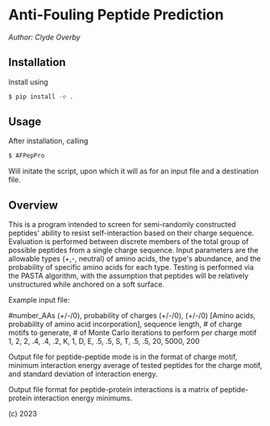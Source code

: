 # Anti-Fouling Peptide Prediction

*Author: Clyde Overby*


## Installation

Install using 
```sh
$ pip install -e .
```
## Usage

After installation, calling
```sh
$ AFPepPro
```
Will initate the script, upon which it will as for an input file and a destination file.

## Overview

This is a program intended to screen for semi-randomly constructed peptides' ability to resist self-interaction based on their charge sequence.  Evaluation is performed between discrete members of the total group of possible peptides from a single charge sequence.  Input parameters are the allowable types (+,-, neutral) of amino acids, the type's abundance, and the probability of specific amino acids for each type.  Testing is performed via the PASTA algorithm, with the assumption that peptides will be relatively unstructured while anchored on a soft surface.

Example input file:

#number_AAs (+/-/0), probability of charges (+/-/0), (+/-/0) [Amino acids, probability of amino acid incorporation], sequence length, # of charge motifs to generate, # of Monte Carlo iterations to perform per charge motif 
1, 2, 2, .4, .4, .2, K, 1, D, E, .5, .5, S, T, .5, .5, 20, 5000, 200


Output file for peptide-peptide mode is in the format of charge motif, minimum interaction energy average of tested peptides for the charge motif, and standard deviation of interaction energy.

Output file format for peptide-protein interactions is a matrix of peptide-protein interaction energy minimums.

(c) 2023
